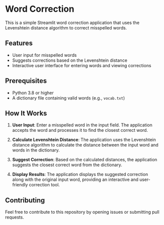 # Word Correction

This is a simple Streamlit word correction application that uses the Levenshtein distance algorithm to correct misspelled words.

## Features

- User input for misspelled words
- Suggests corrections based on the Levenshtein distance
- Interactive user interface for entering words and viewing corrections

## Prerequisites

- Python 3.8 or higher
- A dictionary file containing valid words (e.g., `vocab.txt`)

## How It Works

1. **User Input**: Enter a misspelled word in the input field. The application accepts the word and processes it to find the closest correct word.

2. **Calculate Levenshtein Distance**: The application uses the Levenshtein distance algorithm to calculate the distance between the input word and words in the dictionary.

3. **Suggest Correction**: Based on the calculated distances, the application suggests the closest correct word from the dictionary.

4. **Display Results**: The application displays the suggested correction along with the original input word, providing an interactive and user-friendly correction tool.

## Contributing

Feel free to contribute to this repository by opening issues or submitting pull requests.